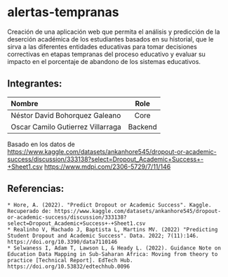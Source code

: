 # alertas-tempranas
Creación de una aplicación web que permita el análisis y predicción de la deserción académica de los estudiantes basados en su historial, que le sirva a las diferentes entidades educativas para tomar decisiones correctivas en etapas tempranas del proceso educativo y evaluar su impacto en el porcentaje de abandono de los sistemas educativos.
## Integrantes:

| Nombre | Role |
|:----------|:----------:|
|Néstor David Bohorquez Galeano | Core |
|Oscar Camilo Gutierrez Villarraga | Backend |

Basado en los datos de https://www.kaggle.com/datasets/ankanhore545/dropout-or-academic-success/discussion/333138?select=Dropout_Academic+Success+-+Sheet1.csv
https://www.mdpi.com/2306-5729/7/11/146

## Referencias:
    * Hore, A. (2022). "Predict Dropout or Academic Success". Kaggle. Recuperado de: https://www.kaggle.com/datasets/ankanhore545/dropout-or-academic-success/discussion/333138?select=Dropout_Academic+Success+-+Sheet1.csv
    * Realinho V, Machado J, Baptista L, Martins MV. (2022) "Predicting Student Dropout and Academic Success". Data. 2022; 7(11):146. https://doi.org/10.3390/data7110146
    * Selwaness I, Adam T, Lawson L, & Heady L. (2022). Guidance Note on Education Data Mapping in Sub-Saharan Africa: Moving from theory to practice [Technical Report]. EdTech Hub. https://doi.org/10.53832/edtechhub.0096

